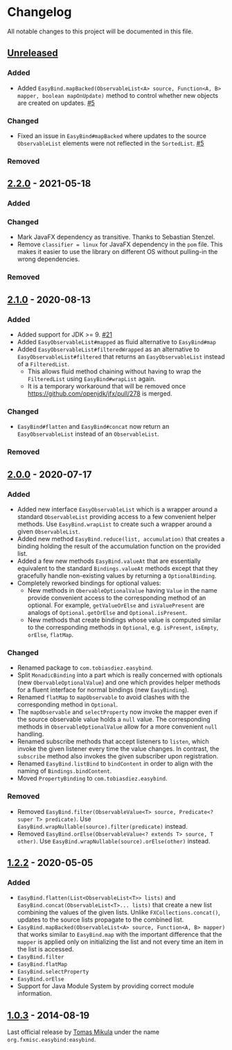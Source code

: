 # Changelog

All notable changes to this project will be documented in this file.

## [Unreleased]

### Added

- Added `EasyBind.mapBacked(ObservableList<A> source, Function<A, B> mapper, boolean mapOnUpdate)` method to control whether new objects are created on updates. [#5](https://github.com/JabRef/EasyBind/pull/5)

### Changed

- Fixed an issue in `EasyBind#mapBacked` where updates to the source `ObservableList` elements were not reflected in the `SortedList`. [#5](https://github.com/JabRef/EasyBind/pull/5)

### Removed

## [2.2.0] - 2021-05-18

### Added

### Changed

- Mark JavaFX dependency as transitive. Thanks to Sebastian Stenzel.
- Remove `classifier = linux` for JavaFX dependency in the `pom` file. This makes it easier to use the library on different OS without pulling-in the wrong dependencies.

### Removed

## [2.1.0] - 2020-08-13

### Added

- Added support for JDK >= 9. [#21](https://github.com/tobiasdiez/EasyBind/issues/21)
- Added `EasyObservableList#mapped` as fluid alternative to `EasyBind#map`
- Added `EasyObservableList#filteredWrapped` as an alternative to `EasyObservableList#filtered` that returns an `EasyObservableList` instead of a `FilteredList`.
  - This allows fluid method chaining without having to wrap the `FilteredList` using `EasyBind#wrapList` again.
  - It is a temporary workaround that will be removed once https://github.com/openjdk/jfx/pull/278 is merged.

### Changed

- `EasyBind#flatten` and `EasyBind#concat` now return an `EasyObservableList` instead of an `ObservableList`.

### Removed

## [2.0.0] - 2020-07-17

### Added

- Added new interface `EasyObservableList` which is a wrapper around a standard `ObservableList` providing access to a few convenient helper methods. Use `EasyBind.wrapList` to create such a wrapper around a given `ObservableList`.
- Added new method `EasyBind.reduce(list, accumulation)` that creates a binding holding the result of the accumulation function on the provided list.
- Added a few new methods `EasyBind.valueAt` that are essentially equivalent to the standard `Bindings.valueAt` methods except that they gracefully handle non-existing values by returning a `OptionalBinding`.
- Completely reworked bindings for optional values: 
  - New methods in `ObervableOptionalValue` having `Value` in the name provide convenient access to the corresponding method of an optional. For example, `getValueOrElse` and `isValuePresent` are analogs of `Optional.getOrElse` and `Optional.isPresent`.
  - New methods that create bindings whose value is computed similar to the corresponding methods in `Optional`, e.g. `isPresent`, `isEmpty`, `orElse`, `flatMap`.

### Changed

- Renamed package to `com.tobiasdiez.easybind`.
- Split `MonadicBinding` into a part which is really concerned with optionals (new `ObervableOptionalValue`) and one which provides helper methods for a fluent interface for normal bindings (new `EasyBinding`).
- Renamed `flatMap` to `mapObservable` to avoid clashes with the corresponding method in `Optional`.
- The `mapObservable` and `selectProperty` now invoke the mapper even if the source observable value holds a `null` value. The corresponding methods in `ObservableOptionalValue` allow for a more convenient `null` handling.
- Renamed subscribe methods that accept listeners to `listen`, which invoke the given listener every time the value changes. In contrast, the `subscribe` method also invokes the given subscriber upon registration. 
- Renamed `EasyBind.listBind` to `bindContent` in order to align with the naming of `Bindings.bindContent`.
- Moved `PropertyBinding` to `com.tobiasdiez.easybind`.

### Removed

- Removed `EasyBind.filter(ObservableValue<T> source, Predicate<? super T> predicate)`. Use `EasyBind.wrapNullable(source).filter(predicate)` instead. 
- Removed `EasyBind.orElse(ObservableValue<? extends T> source, T other)`. Use `EasyBind.wrapNullable(source).orElse(other)` instead. 

## [1.2.2] - 2020-05-05

### Added

- `EasyBind.flatten(List<ObservableList<T>> lists)` and `EasyBind.concat(ObservableList<T>... lists)` that create a new list combining the values of the given lists. Unlike `FXCollections.concat()`, updates to the source lists propagate to the combined list.
- `EasyBind.mapBacked(ObservableList<A> source, Function<A, B> mapper)` that works similar to `EasyBind.map` with the important difference that the `mapper` is applied only on initializing the list and not every time an item in the list is accessed.
- `EasyBind.filter`
- `EasyBind.flatMap`
- `EasyBind.selectProperty`
- `EasyBind.orElse`
- Support for Java Module System by providing correct module information.

## [1.0.3] - 2014-08-19

Last official release by [Tomas Mikula](https://github.com/TomasMikula/EasyBind) under the name `org.fxmisc.easybind:easybind`.

[Unreleased]: https://github.com/tobiasdiez/EasyBind/compare/v1.2.2...master
[2.2.0]: https://github.com/tobiasdiez/EasyBind/compare/2.1.0...2.2.0
[2.1.0]: https://github.com/tobiasdiez/EasyBind/compare/2.0.0...2.1.0
[2.0.0]: https://github.com/tobiasdiez/EasyBind/compare/v1.2.2...2.0.0
[1.2.2]: https://github.com/tobiasdiez/EasyBind/compare/v1.0.3...v1.2.2
[1.0.3]: https://github.com/tobiasdiez/EasyBind/releases/tag/v1.0.3

<!-- markdownlint-disable-file MD024 MD033 MD053 -->
